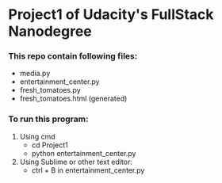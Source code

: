 # Project1 of Udacity's FullStack Nanodegree

### This repo contain following files:
* media.py
* entertainment_center.py
* fresh_tomatoes.py
* fresh_tomatoes.html (generated)

### To run this program:
1. Using cmd
	* cd Project1
	* python entertainment_center.py
2. Using Sublime or other text editor:
	* ctrl + B in entertainment_center.py